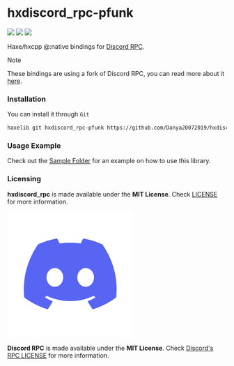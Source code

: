 # hxdiscord_rpc-pfunk

![](https://img.shields.io/github/repo-size/MAJigsaw77/hxdiscord_rpc) ![](https://badgen.net/github/open-issues/MAJigsaw77/hxdiscord_rpc) ![](https://badgen.net/badge/license/MIT/green)

Haxe/hxcpp @:native bindings for [Discord RPC](https://github.com/discord/discord-rpc).

> [!NOTE]
> These bindings are using a fork of Discord RPC, you can read more about it [here](https://github.com/MAJigsaw77/hxdiscord_rpc/tree/main/project/discord-rpc).

### Installation

You can install it through `Git`
```bash
haxelib git hxdiscord_rpc-pfunk https://github.com/Danya20072019/hxdiscord_rpc-pfunk.git
```

### Usage Example

Check out the [Sample Folder](sample/) for an example on how to use this library.

### Licensing

**hxdiscord_rpc** is made available under the **MIT License**. Check [LICENSE](./LICENSE) for more information.

![](https://raw.githubusercontent.com/github/explore/2a3ce46f963399611d8e2054bb0ce9a4b539296a/topics/discord/discord.png)

**Discord RPC** is made available under the **MIT License**. Check [Discord's RPC LICENSE](https://github.com/discord/discord-rpc/blob/master/LICENSE) for more information.
